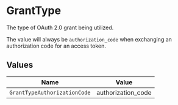 # GrantType

The type of OAuth 2.0 grant being utilized.

The value will always be `authorization_code` when exchanging an authorization code for an access token.



## Values

| Name                         | Value                        |
| ---------------------------- | ---------------------------- |
| `GrantTypeAuthorizationCode` | authorization_code           |